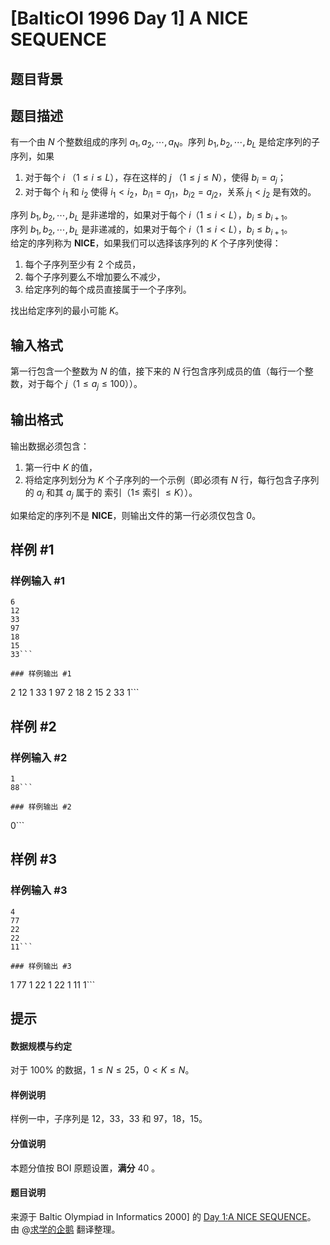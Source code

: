 # [BalticOI 1996 Day 1] A NICE SEQUENCE

## 题目背景



## 题目描述

有一个由 $N$ 个整数组成的序列 $a_1,a_2, \cdots ,a_N$。序列 $b_1,b_2, \cdots ,b_L$ 是给定序列的子序列，如果  
1. 对于每个 $i$ （$1 \leq i \leq L$），存在这样的 $j$ （$1 \leq j \leq N$），使得 $b_i= a_j$；  
1. 对于每个 $i_1$ 和 $i_2$ 使得 $i_1 < i_2$，$b_{i1} = a_{j1}$，$b_{i2} = a_{j2}$，关系 $j_1 < j_2$ 是有效的。  

序列 $b_1,b_2, \cdots,b_L$ 是非递增的，如果对于每个 $i$（$1 \le i < L$），$b_i \le b_{i+1}$。  
序列 $b_1,b_2, \cdots,b_L$ 是非递减的，如果对于每个 $i$（$1 \le i < L$），$b_i \le b_{i+1}$。  
给定的序列称为 **NICE**，如果我们可以选择该序列的 $K$ 个子序列使得：  
1. 每个子序列至少有 $2$ 个成员，  
1. 每个子序列要么不增加要么不减少，  
1. 给定序列的每个成员直接属于一个子序列。  

找出给定序列的最小可能 $K$。

## 输入格式

第一行包含一个整数为 $N$ 的值，接下来的 $N$ 行包含序列成员的值（每行一个整数，对于每个 $j$（$1 \le a_j \le 100$））。

## 输出格式

输出数据必须包含：
1. 第一行中 $K$ 的值，  
1. 将给定序列划分为 $K$ 个子序列的一个示例（即必须有 $N$ 行，每行包含子序列的 $a_j$ 和其 $a_j$ 属于的 索引（$1 \le$ 索引 $\le K$））。  

如果给定的序列不是 **NICE**，则输出文件的第一行必须仅包含 $0$。

## 样例 #1

### 样例输入 #1
```
6
12
33
97
18
15
33```

### 样例输出 #1

```
2
12 1
33 1
97 2
18 2
15 2
33 1```

## 样例 #2

### 样例输入 #2
```
1
88```

### 样例输出 #2

```
0```

## 样例 #3

### 样例输入 #3
```
4
77
22
22
11```

### 样例输出 #3

```
1
77 1
22 1
22 1
11 1```

## 提示

#### 数据规模与约定  
对于 $100 \%$ 的数据，$1 \le N \le 25$，$0 < K \le N$。
#### 样例说明  
样例一中，子序列是 $12，33，33$ 和  $97，18，15$。
#### 分值说明  
本题分值按 BOI 原题设置，**满分** $40$ 。
#### 题目说明  
来源于 Baltic Olympiad in Informatics 2000] 的 [Day 1:A NICE SEQUENCE](https://boi.cses.fi/files/boi1996_day1.pdf)。  
由 @[求学的企鹅](/user/271784) 翻译整理。
